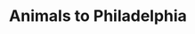 ---
pid: RS222
title: Animals to Philadelphia
location_transcription: Throughout the City
zipcode: '19103'
outside_phl: 
neighborhood: Rittenhouse Square,Avenue of The Arts,Logan Square,Fitler Square
age: '95'
age_range: 70+
instagram: 
image_file_name: RS_222.jpg
proposal_transcription: Statues of animals and birds that children can interact with.
topic: Animals
topic_summary: '0'
type: Interactive,Sculpture Statue
keywords_other: 
credit: Rubin Axelrod
image_labels: 
twitter: 
facebook: 
permalink: "/monuments/rs222/"
layout: item-page
---